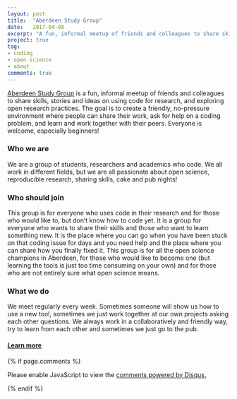 ```yaml
---
layout: post
title:  "Aberdeen Study Group"
date:   2017-04-08
excerpt: "A fun, informal meetup of friends and colleagues to share skills, stories and ideas on using code for research, and exploring open research practices."
project: true
tag:
- coding 
- open science
- about
comments: true
---
```


[Aberdeen Study Group](https://aberdeenstudygroup.github.io/studyGroup/) is a fun, informal meetup of friends and colleagues to share skills, stories and ideas on using code for research, and exploring open research practices.
The goal is to create a friendly, no-pressure environment where people can share their work, ask for help on a coding problem, and learn and work together with their peers. Everyone is welcome, especially beginners! 


### Who we are

We are a group of students, researchers and academics who code. We all work in different fields, but we are all passionate about open science, reproducible research, sharing skills, cake and pub nights! 


### Who should join

This group is for everyone who uses code in their research and for those who would like to, but don’t know how to code yet. It is a group for everyone who wants to share their skills and those who want to learn something new. 
It is the place where you can go when you have been stuck on that coding issue for days and you need help and the place where you can share how you finally fixed it.
This group is for all the open science champions in Aberdeen, for those who would like to become one (but learning the tools is just too time consuming on your own) and for those who are not entirely sure what open science means.


### What we do

We meet regularly every week. Sometimes someone will show us how to use a new tool, sometimes we just work together at our own projects asking each other questions. We always work in a collaboratively and friendly way, try to learn from each other and sometimes we just go to the pub.

#### [Learn more](https://aberdeenstudygroup.github.io/studyGroup/)

{% if page.comments %}
<div id="disqus_thread"></div>
<script>

/**
*  RECOMMENDED CONFIGURATION VARIABLES: EDIT AND UNCOMMENT THE SECTION BELOW TO INSERT DYNAMIC VALUES FROM YOUR PLATFORM OR CMS.
*  LEARN WHY DEFINING THESE VARIABLES IS IMPORTANT: https://disqus.com/admin/universalcode/#configuration-variables*/
/*
var disqus_config = function () {
this.page.url = PAGE_URL;  // Replace PAGE_URL with your page's canonical URL variable
this.page.identifier = PAGE_IDENTIFIER; // Replace PAGE_IDENTIFIER with your page's unique identifier variable
};
*/
(function() { // DON'T EDIT BELOW THIS LINE
var d = document, s = d.createElement('script');
s.src = 'https://https-francescamancini-github-io-1.disqus.com/embed.js';
s.setAttribute('data-timestamp', +new Date());
(d.head || d.body).appendChild(s);
})();
</script>
<noscript>Please enable JavaScript to view the <a href="https://disqus.com/?ref_noscript">comments powered by Disqus.</a></noscript>

{% endif %}
